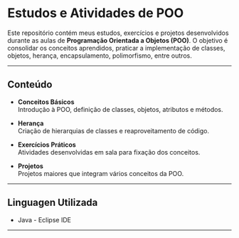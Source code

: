 # Estudos e Atividades de POO

Este repositório contém meus estudos, exercícios e projetos desenvolvidos durante as aulas de **Programação Orientada a Objetos (POO)**. O objetivo é consolidar os conceitos aprendidos, praticar a implementação de classes, objetos, herança, encapsulamento, polimorfismo, entre outros.

---

## Conteúdo

- **Conceitos Básicos**  
  Introdução à POO, definição de classes, objetos, atributos e métodos.

- **Herança**  
  Criação de hierarquias de classes e reaproveitamento de código.

- **Exercícios Práticos**  
  Atividades desenvolvidas em sala para fixação dos conceitos.

- **Projetos**  
  Projetos maiores que integram vários conceitos da POO.

---

## Linguagen Utilizada

- Java - Eclipse IDE

---
